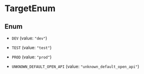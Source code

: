 

# TargetEnum

## Enum


* `DEV` (value: `"dev"`)

* `TEST` (value: `"test"`)

* `PROD` (value: `"prod"`)

* `UNKNOWN_DEFAULT_OPEN_API` (value: `"unknown_default_open_api"`)



